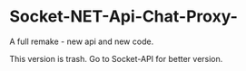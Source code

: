 # Socket-NET-Api-Chat-Proxy-
A full remake - new api and new code.

This version is trash. Go to Socket-API for better version.

